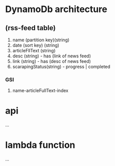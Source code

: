 # DynamoDb architecture 

## (rss-feed table)

1. name (partition key)(string)
2. date (sort key) (string)
3. articleFllText (string)
4. desc (string) - has (link of news feed)
4. link (string) - has (desc of news feed)
5. scarapingStatus(string) - progress | completed

### GSI 
1. 	name-articleFullText-index 


# api
...

# lambda function
...